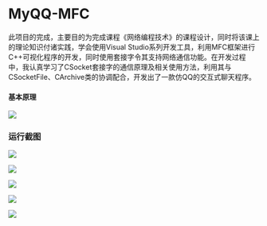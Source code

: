 # MyQQ-MFC
​	此项目的完成，主要目的为完成课程《网络编程技术》的课程设计，同时将该课上的理论知识付诸实践，学会使用Visual Studio系列开发工具，利用MFC框架进行C++可视化程序的开发，同时使用套接字令其支持网络通信功能。
​	在开发过程中，我认真学习了CSocket套接字的通信原理及相关使用方法，利用其与CSocketFile、CArchive类的协调配合，开发出了一款仿QQ的交互式聊天程序。

#### 基本原理

![](https://cdn.jsdelivr.net/gh/Nuyoah-xlh/jsDelivr-CDN/img/article_pic/Snipaste_2022-01-05_20-12-28.jpg)

### 运行截图

![](https://cdn.jsdelivr.net/gh/Nuyoah-xlh/jsDelivr-CDN/img/article_pic/Snipaste_2022-01-05_20-13-18.jpg)

![](https://cdn.jsdelivr.net/gh/Nuyoah-xlh/jsDelivr-CDN/img/article_pic/Snipaste_2022-01-05_20-13-43.jpg)

![](https://cdn.jsdelivr.net/gh/Nuyoah-xlh/jsDelivr-CDN/img/article_pic/Snipaste_2022-01-05_20-14-05.jpg)

![](https://cdn.jsdelivr.net/gh/Nuyoah-xlh/jsDelivr-CDN/img/article_pic/Snipaste_2022-01-05_20-14-43.jpg)

![](https://cdn.jsdelivr.net/gh/Nuyoah-xlh/jsDelivr-CDN/img/article_pic/Snipaste_2022-01-05_20-15-11.jpg)

